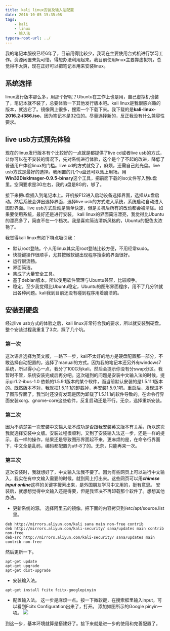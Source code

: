 ```yaml
---
title: kali linux安装及输入法配置
date: 2016-10-05 15:35:08
tags: 
	- kali
	- linux
	- 输入法
typora-root-url: ../
---
```

我的笔记本服役已经6年了，目前用得比较少，我现在主要使用台式机进行学习工作。资源闲置未免可惜，得想办法利用起来。我目前使用linux主要靠虚拟机，总觉得不太爽，现在正好可以把笔记本用来安装linux。
## 系统选择
linux发行版本那么多，用那个好呢？Ubuntu在工作上也是用，自己虚拟机也装了，笔记本就不装了，总要体验一下其他发行版本吧。kali linux是我很感兴趣的版本，就选它了。镜像网上很多，搜索一个下载下来。我下载的是**kali-linux-2016.2-i386.iso**，因为笔记本是32位的。尽量选择新的，反正我没有什么兼容性要求。
## live usb方式预先体验
现在的linux发行版本有个比较好的一点就是都提供了live cd或者live usb的方式，让你可以在不安装的情况下，先对系统进行体验，这个是个了不起的改进，降低了普通用户体验linux的门槛。live cd的方式就免了，麻烦，还需自己刻光盘。live usb方式是最好的选择。我闲置的几个u盘还可以派上用场。用**Win32DiskImager-0.9.5-binary**这个工具，把前面下载的iso文件写入到u盘里。空间要求是3G左右，我的u盘是8G的，够了。

接下来把u盘插入到笔记本上。开机按F12进入启动设备选择界面，选择从u盘启动。然后系统会弹出选择界面，选择live usb的方式进入系统，系统启动自动进入图形界面。live usb方式启动是简单快速，但是关机后所有的改动都会被清除。如果要使用系统，最好还是进行安装。
kali linux的界面简洁漂亮，我觉得比Ubuntu的漂亮多了，简直不在一个档次。我是喜欢简洁清新风格的，Ubuntu的配色太浓艳了。

我觉得kali linux有如下特点吸引我：
* 默认root登陆。个人用linux其实用root登陆比较方便，不用经常sudo。
* 快捷键操作很顺手，尤其按微软键出现程序搜索的界面很好。
* 运行很流畅。
* 界面简洁。
* 集成了大量安全工具。
* 基于debian版本，所以使用软件管理与Ubuntu兼容，比较顺手。
* 稳定。至少我觉得比Ubuntu稳定，Ubuntu的图形界面程序，用不了几分钟就出各种问题。kali我到目前还没有碰到程序用着崩溃的。


## 安装到硬盘
经过live usb方式的体验之后，kali linux非常符合我的要求，所以就安装到硬盘。整个安装过程我重复了3次，踩了几个坑。
### 第一次
这次语言选择为英文版，一路下一步，kali不太好的地方是硬盘配置那一部分，不敢选择自动配置的，选择了manual的方式。因为我的笔记本还另外有windows7系统，所以得小心一点，我分了100G为kali。然后会提示你没有分swap分区。我暂时不管，系统安装完成后再分吧。这次碰到的问题是安装中文输入法的时候，提示gir1.2-ibus-1.0 依赖的1.5.9.1版本的某个软件，而当前默认安装的是1.5.11.1版本的。既然版本不对，我就把1.5.11.1的卸载掉，再安装1.5.9.1吧。重启后，发现进不了图形界面了。我当时还没有发现是因为卸载了1.5.11.1的软件导致的。在命令行界面安装xorg、gnome-core这些软件，反复启动还是不行。无奈，选择重新安装。
### 第二次
因为不清楚第一次安装中文输入法不成功是否跟我安装英文版本有关系，所以这次我就选择安装中文版。安装过程很顺利，又到了安装输入法这一步，还是一样的提示，我一样的操作，结果还是导致图形界面起不来，更麻烦的是，在命令行界面下，中文全是乱码，编码都配置为utf-8了的。无奈，只能再来一次。
### 第三次
这次安装时，我就想好了，中文输入法我不要了。因为有些网页上可以进行中文输入，我实在有中文输入需要的时候，就到网上打出来。这些网页可以用***chinese input online***这样的关键字搜索出来，是外国朋友学习中文用的，挺有意思。
安装后，就想想觉得中文输入还是得要，但是我坚决不再卸载那个软件了。想想其他办法。

* 更新系统的源。
选择阿里云的镜像。把下面的内容拷贝到/etc/apt/source.list里。
```
deb http://mirrors.aliyun.com/kali sana main non-free contrib
deb http://mirrors.aliyun.com/kali-security/ sana/updates main contrib non-free
deb-src http://mirrors.aliyun.com/kali-security/ sana/updates main contrib non-free
```
然后更新一下。
```
apt-get update
apt-get upgrade
apt-get dist-upgrade
```
* 安装输入法。
```
apt-get install fcitx fcitx-googlepinyin
```

* 配置输入法。
这一步是麻烦一点。按一下微软键，在搜索框里输入input，可以看到Fcitx Configuration出来了，打开。
添加如图所示的Google pinyin一项。
![](/images/config_pinyin_input.png)

到这一步，基本环境就算是搭建好了。接下来就是进一步的使用和完善配置了。





